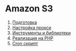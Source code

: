 Amazon S3
=========

1. [Подготовка](/docs/setup.md)
2. [Настройка прокси](/docs/proxy.md)
3. [Инструменты и библиотеки](/docs/tools.md)
4. [Реализация на PHP](/docs/php.md)
5. [Cron скрипт](/docs/cron.md)